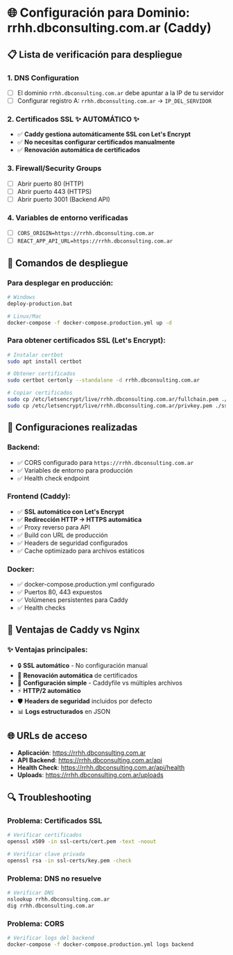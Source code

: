 # 🌐 Configuración para Dominio: rrhh.dbconsulting.com.ar (Caddy)

## 📋 Lista de verificación para despliegue

### 1. DNS Configuration
- [ ] El dominio `rrhh.dbconsulting.com.ar` debe apuntar a la IP de tu servidor
- [ ] Configurar registro A: `rrhh.dbconsulting.com.ar` → `IP_DEL_SERVIDOR`

### 2. Certificados SSL ✨ AUTOMÁTICO ✨
- ✅ **Caddy gestiona automáticamente SSL con Let's Encrypt**
- ✅ **No necesitas configurar certificados manualmente**
- ✅ **Renovación automática de certificados**

### 3. Firewall/Security Groups
- [ ] Abrir puerto 80 (HTTP)
- [ ] Abrir puerto 443 (HTTPS)
- [ ] Abrir puerto 3001 (Backend API)

### 4. Variables de entorno verificadas
- [ ] `CORS_ORIGIN=https://rrhh.dbconsulting.com.ar`
- [ ] `REACT_APP_API_URL=https://rrhh.dbconsulting.com.ar`

## 🚀 Comandos de despliegue

### Para desplegar en producción:
```bash
# Windows
deploy-production.bat

# Linux/Mac
docker-compose -f docker-compose.production.yml up -d
```

### Para obtener certificados SSL (Let's Encrypt):
```bash
# Instalar certbot
sudo apt install certbot

# Obtener certificados
sudo certbot certonly --standalone -d rrhh.dbconsulting.com.ar

# Copiar certificados
sudo cp /etc/letsencrypt/live/rrhh.dbconsulting.com.ar/fullchain.pem ./ssl-certs/cert.pem
sudo cp /etc/letsencrypt/live/rrhh.dbconsulting.com.ar/privkey.pem ./ssl-certs/key.pem
```

## 🔧 Configuraciones realizadas

### Backend:
- ✅ CORS configurado para `https://rrhh.dbconsulting.com.ar`
- ✅ Variables de entorno para producción
- ✅ Health check endpoint

### Frontend (Caddy):
- ✅ **SSL automático con Let's Encrypt**
- ✅ **Redirección HTTP → HTTPS automática**
- ✅ Proxy reverso para API
- ✅ Build con URL de producción
- ✅ Headers de seguridad configurados
- ✅ Cache optimizado para archivos estáticos

### Docker:
- ✅ docker-compose.production.yml configurado
- ✅ Puertos 80, 443 expuestos
- ✅ Volúmenes persistentes para Caddy
- ✅ Health checks

## 🚀 Ventajas de Caddy vs Nginx

### ✨ **Ventajas principales:**
- 🔒 **SSL automático** - No configuración manual
- 🔄 **Renovación automática** de certificados
- 📝 **Configuración simple** - Caddyfile vs múltiples archivos
- ⚡ **HTTP/2 automático**
- 🛡️ **Headers de seguridad** incluidos por defecto
- 📊 **Logs estructurados** en JSON

## 🌐 URLs de acceso

- **Aplicación**: https://rrhh.dbconsulting.com.ar
- **API Backend**: https://rrhh.dbconsulting.com.ar/api
- **Health Check**: https://rrhh.dbconsulting.com.ar/api/health
- **Uploads**: https://rrhh.dbconsulting.com.ar/uploads

## 🔍 Troubleshooting

### Problema: Certificados SSL
```bash
# Verificar certificados
openssl x509 -in ssl-certs/cert.pem -text -noout

# Verificar clave privada
openssl rsa -in ssl-certs/key.pem -check
```

### Problema: DNS no resuelve
```bash
# Verificar DNS
nslookup rrhh.dbconsulting.com.ar
dig rrhh.dbconsulting.com.ar
```

### Problema: CORS
```bash
# Verificar logs del backend
docker-compose -f docker-compose.production.yml logs backend
```